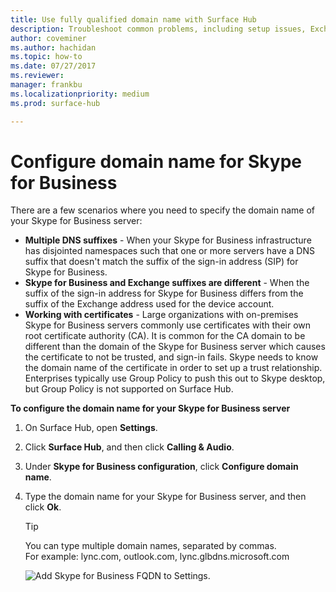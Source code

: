 ```yaml
---
title: Use fully qualified domain name with Surface Hub
description: Troubleshoot common problems, including setup issues, Exchange ActiveSync errors.
author: coveminer
ms.author: hachidan
ms.topic: how-to
ms.date: 07/27/2017
ms.reviewer: 
manager: frankbu
ms.localizationpriority: medium
ms.prod: surface-hub

---
```


# Configure domain name for Skype for Business

There are a few scenarios where you need to specify the domain name of your Skype for Business server:

- **Multiple DNS suffixes** - When your Skype for Business infrastructure has disjointed namespaces such that one or more servers have a DNS suffix that doesn't match the suffix of the sign-in address (SIP) for Skype for Business.  
- **Skype for Business and Exchange suffixes are different** - When the suffix of the sign-in address for Skype for Business differs from the suffix of the Exchange address used for the device account.
- **Working with certificates** - Large organizations with on-premises Skype for Business servers commonly use certificates with their own root certificate authority (CA). It is common for the CA domain to be different than the domain of the Skype for Business server which causes the certificate to not be trusted, and sign-in fails.  Skype needs to know the domain name of the certificate in order to set up a trust relationship. Enterprises typically use Group Policy to push this out to Skype desktop, but Group Policy is not supported on Surface Hub.

**To configure the domain name for your Skype for Business server**</br>

1. On Surface Hub, open **Settings**.
2. Click **Surface Hub**, and then click **Calling & Audio**. 
3. Under **Skype for Business configuration**, click **Configure domain name**. 
4. Type the domain name for your Skype for Business server, and then click **Ok**. 
   > [!TIP]
   > You can type multiple domain names, separated by commas. <br> For example: lync.com, outlook.com, lync.glbdns.microsoft.com

    ![Add Skype for Business FQDN to Settings.](images/system-settings-add-fqdn.png)

